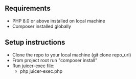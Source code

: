
## Requirements

- PHP 8.0 or above installed on local machine
- Composer installed globally

## Setup instructions

- Clone the repo to your local machine (git clone repo_url)
- From project root run "composer install"
- Run juicer-exec file:
    - php juicer-exec.php
 
